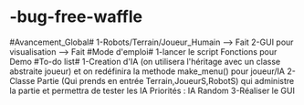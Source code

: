 # -bug-free-waffle
#Avancement_Global#
1-Robots/Terrain/Joueur_Humain --> Fait
2-GUI pour visualisation --> Fait
#Mode d'emploi#
1-lancer le script Fonctions pour Demo
#To-do list#
1-Creation d'IA (on utilisera l'héritage avec un classe abstraite joueur) et on redéfinira la methode make_menu() pour joueur/IA
2-Classe Partie (Qui prends en entrée Terrain,JoueurS,RobotS) qui administre la partie et permettra de tester les IA
Priorités : IA Random
3-Réaliser le GUI
